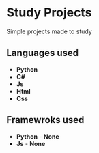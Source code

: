 
# Study Projects

Simple projects made to study


## Languages used

- **Python**
- **C#**
- **Js**
- **Html**
- **Css**

## Framewroks used

- **Python** - **None**
- **Js** - **None**

